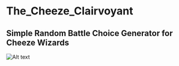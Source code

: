 # The_Cheeze_Clairvoyant
<h2>Simple Random Battle Choice Generator for Cheeze Wizards</h2>

![Alt text](https://github.com/JonnyBanana/The_Cheeze_Clairvoyant/blob/master/img/CHEEZE-GIF.gif?raw=true)


